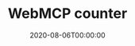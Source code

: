 ---
title: WebMCP counter
summary: Graphical user interface to estimate immune and stromal cell population abundance from the transcriptome
tag: transcriptomic tools
date: "2020-08-06T00:00:00"

external_link: http://134.157.229.105:3838/webMCP/

image:
  caption:  logo
  focal_point: Smart

---